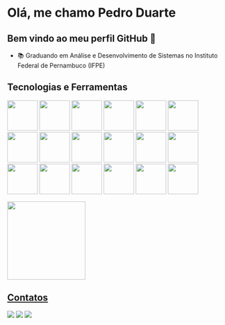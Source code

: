 # Olá, me chamo Pedro Duarte
## Bem vindo ao meu perfil GitHub 👋

- 📚 Graduando em Análise e Desenvolvimento de Sistemas no Instituto Federal de Pernambuco (IFPE)
 

##  Tecnologias e Ferramentas

 
<img loading="lazy" src="https://cdn.jsdelivr.net/gh/devicons/devicon@latest/icons/amazonwebservices/amazonwebservices-original-wordmark.svg"  width="70" height="70"/>  <img loading="lazy" src="https://cdn.jsdelivr.net/gh/devicons/devicon@latest/icons/dbeaver/dbeaver-original.svg" height="70" width="70"/> <img loading="lazy" src="https://cdn.jsdelivr.net/gh/devicons/devicon@latest/icons/docker/docker-original.svg" width="70" height="70"/> <img loading="lazy" src="https://cdn.jsdelivr.net/gh/devicons/devicon@latest/icons/git/git-original-wordmark.svg" width="70" height="70" /> <img loading="lazy" src="https://cdn.jsdelivr.net/gh/devicons/devicon@latest/icons/html5/html5-original.svg" width="70" height="70"/> <img loading="lazy" src="https://cdn.jsdelivr.net/gh/devicons/devicon@latest/icons/css3/css3-original.svg" width="70" height="70" /> <img loading="lazy" src="https://cdn.jsdelivr.net/gh/devicons/devicon@latest/icons/javascript/javascript-original.svg" width="70" height="70"/> <img loading="lazy" src="https://cdn.jsdelivr.net/gh/devicons/devicon@latest/icons/nodejs/nodejs-original-wordmark.svg" widtg="70" height="70"/> <img loading="lazy" src="https://cdn.jsdelivr.net/gh/devicons/devicon@latest/icons/hibernate/hibernate-original.svg" width="70" height="70" />  <img loading="lazy" src="https://cdn.jsdelivr.net/gh/devicons/devicon@latest/icons/java/java-original-wordmark.svg" width="70" height="70" /> <img loading="lazy" src="https://cdn.jsdelivr.net/gh/devicons/devicon@latest/icons/kotlin/kotlin-original.svg" width="70" height="70"/> <img loading="lazy" src="https://cdn.jsdelivr.net/gh/devicons/devicon@latest/icons/linux/linux-original.svg" height=70 width=70/>  <img loading="lazy" src="https://cdn.jsdelivr.net/gh/devicons/devicon@latest/icons/mongodb/mongodb-original.svg" width="70" height="70" />   <img loading="lazy" src="https://cdn.jsdelivr.net/gh/devicons/devicon@latest/icons/mysql/mysql-original-wordmark.svg" width="70" height="70" />   <img loading="lazy" src="https://cdn.jsdelivr.net/gh/devicons/devicon@latest/icons/numpy/numpy-original-wordmark.svg" width="70" height="70" />   <img loading="lazy" src="https://cdn.jsdelivr.net/gh/devicons/devicon@latest/icons/pandas/pandas-original-wordmark.svg" width="70" height="70" />   <img loading="lazy" src="https://cdn.jsdelivr.net/gh/devicons/devicon@latest/icons/postgresql/postgresql-original.svg" width="70" height="70" />   <img loading="lazy" src="https://cdn.jsdelivr.net/gh/devicons/devicon@latest/icons/python/python-original.svg" width="70" height="70"/>

<div>
<a href="https://github.com/pedroduuarte">
<img loading="lazy" height="180em" src="https://github-readme-stats.vercel.app/api/top-langs/?username=pedroduuarte&layout=compact&langs_count=7&theme=dracula"/>
</div>

## Contatos

</div>
<a href="https://www.linkedin.com/in/pedrolimaduarte/" target="_blank"><img loading="lazy" src="https://img.shields.io/badge/-LinkedIn-%230077B5?style=for-the-badge&logo=linkedin&logoColor=white" target="_blank"></a>
<a href="https://www.instagram.com/pedroduuarte/" target="_blank"><img loading="lazy" src="https://img.shields.io/badge/-Instagram-%23E4405F?style=for-the-badge&logo=instagram&logoColor=white" target="_blank"></a> 
<a href="mailto:pdrlimaduarte@gmail.com"><img loading="lazy" src="https://img.shields.io/badge/Gmail-D14836?style=for-the-badge&logo=gmail&logoColor=white" target="_blank"></a>          


          
          
          
          
